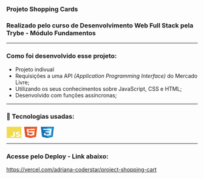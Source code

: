 ### Projeto Shopping Cards

### Realizado pelo curso de Desenvolvimento Web Full Stack pela Trybe - Módulo Fundamentos
---

### Como foi desenvolvido esse projeto:

- Projeto indivual
- Requisições a uma API *(Application Programming Interface)* do Mercado Livre;
- Utilizando os seus conhecimentos sobre JavaScript, CSS e HTML;
- Desenvolvido com funções assíncronas;

---
### :rocket: Tecnologias usadas:

<div style="display: inline_block">
  <img align="center" alt="Js" height="30" width="40" src="https://raw.githubusercontent.com/devicons/devicon/master/icons/javascript/javascript-plain.svg">

  <img align="center" alt="HTML" height="30" width="40" src="https://raw.githubusercontent.com/devicons/devicon/master/icons/html5/html5-original.svg">
  <img align="center" alt="CSS" height="30" width="40" src="https://raw.githubusercontent.com/devicons/devicon/master/icons/css3/css3-original.svg">
</div>

---

### Acesse pelo Deploy - Link abaixo:
https://vercel.com/adriana-coderstar/project-shopping-cart
